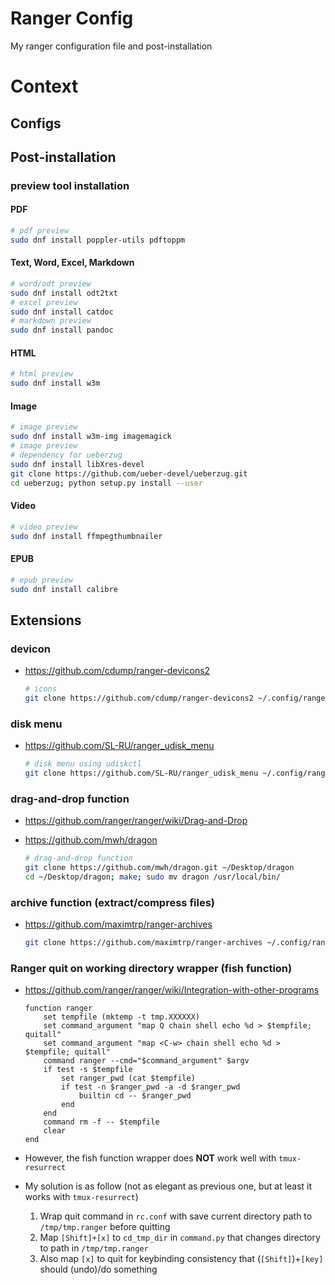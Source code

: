 # Ranger Config
My ranger configuration file and post-installation

# Context

## Configs

## Post-installation

### preview tool installation

#### PDF

```sh
# pdf preview
sudo dnf install poppler-utils pdftoppm
```

#### Text, Word, Excel, Markdown

```sh
# word/odt preview
sudo dnf install odt2txt
# excel preview
sudo dnf install catdoc
# markdown preview
sudo dnf install pandoc
```

#### HTML

```sh
# html preview
sudo dnf install w3m
```

#### Image

```sh
# image preview
sudo dnf install w3m-img imagemagick
# image preview
# dependency for ueberzug
sudo dnf install libXres-devel
git clone https://github.com/ueber-devel/ueberzug.git
cd ueberzug; python setup.py install --user
```

#### Video

```sh
# video preview
sudo dnf install ffmpegthumbnailer
```

#### EPUB

```sh
# epub preview
sudo dnf install calibre
```

## Extensions

### devicon
- https://github.com/cdump/ranger-devicons2

    ```sh
    # icons
    git clone https://github.com/cdump/ranger-devicons2 ~/.config/ranger/plugins/devicons2
    ```

### disk menu
- https://github.com/SL-RU/ranger_udisk_menu

    ```sh
    # disk menu using udiskctl
    git clone https://github.com/SL-RU/ranger_udisk_menu ~/.config/ranger/plugins/ranger_udisk_menu
    ```

### drag-and-drop function
- https://github.com/ranger/ranger/wiki/Drag-and-Drop
- https://github.com/mwh/dragon

    ```sh
    # drag-and-drop function
    git clone https://github.com/mwh/dragon.git ~/Desktop/dragon
    cd ~/Desktop/dragon; make; sudo mv dragon /usr/local/bin/
    ```

### archive function (extract/compress files)
- https://github.com/maximtrp/ranger-archives

    ```sh
    git clone https://github.com/maximtrp/ranger-archives ~/.config/ranger/plugins/ranger-archives
    ```

### Ranger quit on working directory wrapper (fish function)
- https://github.com/ranger/ranger/wiki/Integration-with-other-programs

    ```fish
    function ranger
        set tempfile (mktemp -t tmp.XXXXXX)
        set command_argument "map Q chain shell echo %d > $tempfile; quitall"
        set command_argument "map <C-w> chain shell echo %d > $tempfile; quitall"
        command ranger --cmd="$command_argument" $argv
        if test -s $tempfile
            set ranger_pwd (cat $tempfile)
            if test -n $ranger_pwd -a -d $ranger_pwd
                builtin cd -- $ranger_pwd
            end
        end
        command rm -f -- $tempfile
        clear
    end
    ```

- However, the fish function wrapper does __NOT__ work well with `tmux-resurrect`
- My solution is as follow (not as elegant as previous one, but at least it works with `tmux-resurrect`)
    1. Wrap quit command in `rc.conf` with save current directory path to `/tmp/tmp.ranger` before quitting
    2. Map `[Shift]+[x]` to `cd_tmp_dir` in `command.py` that changes directory to path in `/tmp/tmp.ranger`
    3. Also map `[x]` to quit for keybinding consistency that (`[Shift]`)+`[key]` should (undo)/do something
